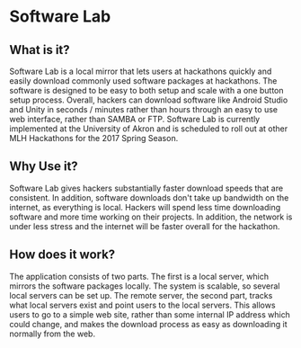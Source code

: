 # Software Lab

## What is it?
Software Lab is a local mirror that lets users at hackathons quickly and easily download commonly used software packages at hackathons.  The software is designed to be easy to both setup and scale with a one button setup process.  Overall, hackers can download software like Android Studio and Unity in seconds / minutes rather than hours through an easy to use web interface, rather than SAMBA or FTP.  Software Lab is currently implemented at the University of Akron and is scheduled to roll out at other MLH Hackathons for the 2017 Spring Season.


## Why Use it?
Software Lab gives hackers substantially faster download speeds that are consistent.  In addition, software downloads don't take up bandwidth on the internet, as everything is local.  Hackers will spend less time downloading software and more time working on their projects.  In addition, the network is under less stress and the internet will be faster overall for the hackathon.


## How does it work?
The application consists of two parts.  The first is a local server, which mirrors the software packages locally.  The system is scalable, so several local servers can be set up.  The remote server, the second part, tracks what local servers exist and point users to the local servers.  This allows users to go to a simple web site, rather than some internal IP address which could change, and makes the download process as easy as downloading it normally from the web.

